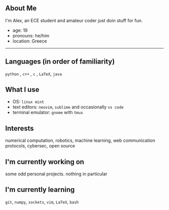 About Me
----------------------------------
I'm Alex, an ECE student and amateur coder just doin stuff for fun.

* age: 19
* pronouns: he/him
* location: Greece

----------------------------------

Languages (in order of familiarity)
-----------------------------------
`python` , `c++` , `c` , `LaTeX`, `java`

What I use
-----------------------------------
* OS: `linux mint`
* text editors: `neovim`, `sublime` and occasionally `vs code`
* terminal emulator: `gnome` with `tmux`

Interests
-----------------------------------
numerical computation, robotics, machine learning, web communication protocols, cybersec, open source

I'm currently working on
-----------------------------------
some odd personal projects. nothing in particular

I'm currently learning
-----------------------------------
`git`, `numpy`, `sockets`, `vim`, `LaTeX`, `bash`
